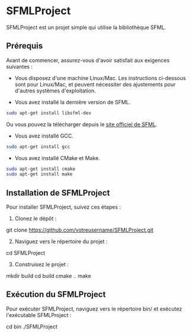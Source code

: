 # SFMLProject

SFMLProject est un projet simple qui utilise la bibliothèque SFML.

## Prérequis

Avant de commencer, assurez-vous d'avoir satisfait aux exigences suivantes :

* Vous disposez d'une machine Linux/Mac. Les instructions ci-dessous sont pour Linux/Mac, et peuvent nécessiter des ajustements pour d'autres systèmes d'exploitation.

* Vous avez installé la dernière version de SFML. 

```bash
sudo apt-get install libsfml-dev
```

Ou vous pouvez la télécharger depuis le [site officiel de SFML](https://www.sfml-dev.org/download.php).

* Vous avez installé GCC.

```bash
sudo apt-get install gcc
```

* Vous avez installé CMake et Make.

```bash
sudo apt-get install cmake
sudo apt-get install make
```

## Installation de SFMLProject

Pour installer SFMLProject, suivez ces étapes :

1. Clonez le dépôt :

git clone https://github.com/votreusername/SFMLProject.git

2. Naviguez vers le répertoire du projet :

cd SFMLProject

3. Construisez le projet :

mkdir build
cd build
cmake ..
make

## Exécution du SFMLProject

Pour exécuter SFMLProject, naviguez vers le répertoire bin/ et exécutez l'exécutable SFMLProject :

cd bin
./SFMLProject